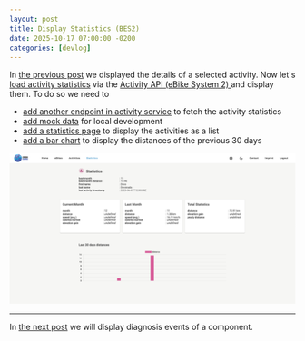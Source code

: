 ```yaml
---
layout: post
title: Display Statistics (BES2)
date: 2025-10-17 07:00:00 -0200
categories: [devlog]
---
```


In [the previous post](https://open-ebike.github.io/devlog/2025/10/16/display-activity-details.html) we displayed the details of a selected activity.
Now let's [load activity statistics](https://github.com/open-ebike/open-ebike-frontend/issues/28) via the [Activity API (eBike System 2)
](https://portal.bosch-ebike.com/data-act/app#/ebike-system-2-activity) and display them. 
To do so we need to

* [add another endpoint in activity service](https://github.com/open-ebike/open-ebike-frontend/commit/0368e830a4e4f8668c16ddd3f7fd9e5e92e4f927) to fetch the activity statistics
* [add mock data](https://github.com/open-ebike/open-ebike-frontend/commit/eb6e051e8ea2aab016881f97de169c698338c89c) for local development
* [add a statistics page](https://github.com/open-ebike/open-ebike-frontend/commit/eda024a3d37f0c8503bfc7f95f1e0b9b450558b1) to display the activities as a list
* [add a bar chart](https://github.com/open-ebike/open-ebike-frontend/commit/79270563cfc609be46f77a1b68db730b5d1be532) to display the distances of the previous 30 days

![web-app-statistics.png](/assets/2025-10-17/web-app-statistics.png)

---

In [the next post](https://open-ebike.github.io/devlog/2025/10/19/display-diagnosis-events.html) we will display diagnosis events of a component.